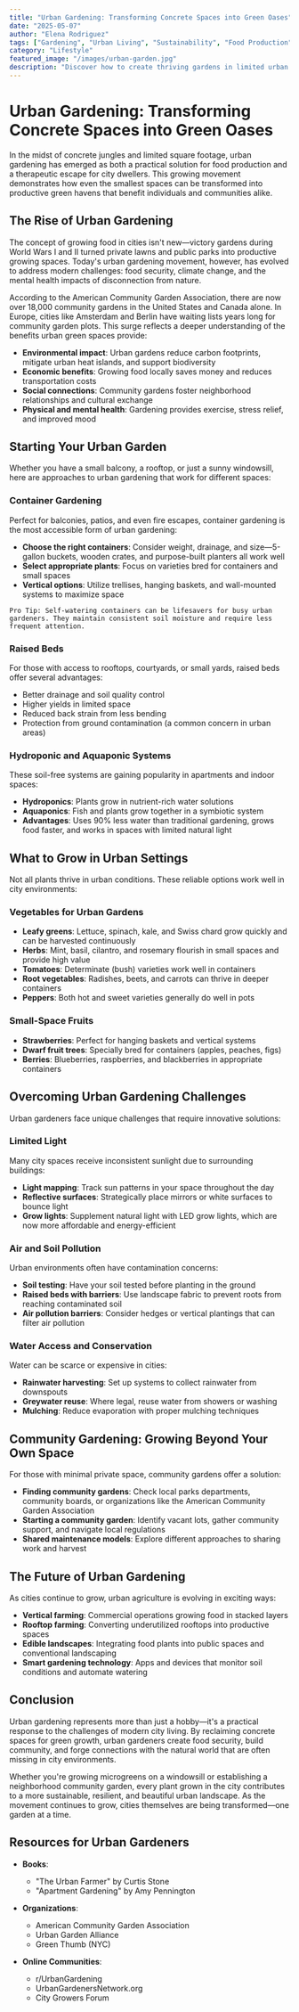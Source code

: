 ```yaml
---
title: "Urban Gardening: Transforming Concrete Spaces into Green Oases"
date: "2025-05-07"
author: "Elena Rodriguez"
tags: ["Gardening", "Urban Living", "Sustainability", "Food Production"]
category: "Lifestyle"
featured_image: "/images/urban-garden.jpg"
description: "Discover how to create thriving gardens in limited urban spaces and contribute to a more sustainable city environment."
---
```


# Urban Gardening: Transforming Concrete Spaces into Green Oases

In the midst of concrete jungles and limited square footage, urban gardening has emerged as both a practical solution for food production and a therapeutic escape for city dwellers. This growing movement demonstrates how even the smallest spaces can be transformed into productive green havens that benefit individuals and communities alike.

## The Rise of Urban Gardening

The concept of growing food in cities isn't new—victory gardens during World Wars I and II turned private lawns and public parks into productive growing spaces. Today's urban gardening movement, however, has evolved to address modern challenges: food security, climate change, and the mental health impacts of disconnection from nature.

According to the American Community Garden Association, there are now over 18,000 community gardens in the United States and Canada alone. In Europe, cities like Amsterdam and Berlin have waiting lists years long for community garden plots. This surge reflects a deeper understanding of the benefits urban green spaces provide:

- **Environmental impact**: Urban gardens reduce carbon footprints, mitigate urban heat islands, and support biodiversity
- **Economic benefits**: Growing food locally saves money and reduces transportation costs
- **Social connections**: Community gardens foster neighborhood relationships and cultural exchange
- **Physical and mental health**: Gardening provides exercise, stress relief, and improved mood

## Starting Your Urban Garden

Whether you have a small balcony, a rooftop, or just a sunny windowsill, here are approaches to urban gardening that work for different spaces:

### Container Gardening

Perfect for balconies, patios, and even fire escapes, container gardening is the most accessible form of urban gardening:

- **Choose the right containers**: Consider weight, drainage, and size—5-gallon buckets, wooden crates, and purpose-built planters all work well
- **Select appropriate plants**: Focus on varieties bred for containers and small spaces
- **Vertical options**: Utilize trellises, hanging baskets, and wall-mounted systems to maximize space

```
Pro Tip: Self-watering containers can be lifesavers for busy urban gardeners. They maintain consistent soil moisture and require less frequent attention.
```

### Raised Beds

For those with access to rooftops, courtyards, or small yards, raised beds offer several advantages:

- Better drainage and soil quality control
- Higher yields in limited space
- Reduced back strain from less bending
- Protection from ground contamination (a common concern in urban areas)

### Hydroponic and Aquaponic Systems

These soil-free systems are gaining popularity in apartments and indoor spaces:

- **Hydroponics**: Plants grow in nutrient-rich water solutions
- **Aquaponics**: Fish and plants grow together in a symbiotic system
- **Advantages**: Uses 90% less water than traditional gardening, grows food faster, and works in spaces with limited natural light

## What to Grow in Urban Settings

Not all plants thrive in urban conditions. These reliable options work well in city environments:

### Vegetables for Urban Gardens

- **Leafy greens**: Lettuce, spinach, kale, and Swiss chard grow quickly and can be harvested continuously
- **Herbs**: Mint, basil, cilantro, and rosemary flourish in small spaces and provide high value
- **Tomatoes**: Determinate (bush) varieties work well in containers
- **Root vegetables**: Radishes, beets, and carrots can thrive in deeper containers
- **Peppers**: Both hot and sweet varieties generally do well in pots

### Small-Space Fruits

- **Strawberries**: Perfect for hanging baskets and vertical systems
- **Dwarf fruit trees**: Specially bred for containers (apples, peaches, figs)
- **Berries**: Blueberries, raspberries, and blackberries in appropriate containers

## Overcoming Urban Gardening Challenges

Urban gardeners face unique challenges that require innovative solutions:

### Limited Light

Many city spaces receive inconsistent sunlight due to surrounding buildings:

- **Light mapping**: Track sun patterns in your space throughout the day
- **Reflective surfaces**: Strategically place mirrors or white surfaces to bounce light
- **Grow lights**: Supplement natural light with LED grow lights, which are now more affordable and energy-efficient

### Air and Soil Pollution

Urban environments often have contamination concerns:

- **Soil testing**: Have your soil tested before planting in the ground
- **Raised beds with barriers**: Use landscape fabric to prevent roots from reaching contaminated soil
- **Air pollution barriers**: Consider hedges or vertical plantings that can filter air pollution

### Water Access and Conservation

Water can be scarce or expensive in cities:

- **Rainwater harvesting**: Set up systems to collect rainwater from downspouts
- **Greywater reuse**: Where legal, reuse water from showers or washing
- **Mulching**: Reduce evaporation with proper mulching techniques

## Community Gardening: Growing Beyond Your Own Space

For those with minimal private space, community gardens offer a solution:

- **Finding community gardens**: Check local parks departments, community boards, or organizations like the American Community Garden Association
- **Starting a community garden**: Identify vacant lots, gather community support, and navigate local regulations
- **Shared maintenance models**: Explore different approaches to sharing work and harvest

## The Future of Urban Gardening

As cities continue to grow, urban agriculture is evolving in exciting ways:

- **Vertical farming**: Commercial operations growing food in stacked layers
- **Rooftop farming**: Converting underutilized rooftops into productive spaces
- **Edible landscapes**: Integrating food plants into public spaces and conventional landscaping
- **Smart gardening technology**: Apps and devices that monitor soil conditions and automate watering

## Conclusion

Urban gardening represents more than just a hobby—it's a practical response to the challenges of modern city living. By reclaiming concrete spaces for green growth, urban gardeners create food security, build community, and forge connections with the natural world that are often missing in city environments.

Whether you're growing microgreens on a windowsill or establishing a neighborhood community garden, every plant grown in the city contributes to a more sustainable, resilient, and beautiful urban landscape. As the movement continues to grow, cities themselves are being transformed—one garden at a time.

## Resources for Urban Gardeners

- **Books**: 
  - "The Urban Farmer" by Curtis Stone
  - "Apartment Gardening" by Amy Pennington
  
- **Organizations**:
  - American Community Garden Association
  - Urban Garden Alliance
  - Green Thumb (NYC)

- **Online Communities**:
  - r/UrbanGardening
  - UrbanGardenersNetwork.org
  - City Growers Forum